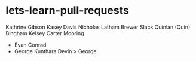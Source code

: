# lets-learn-pull-requests
Kathrine Gibson
Kasey Davis
Nicholas Latham
Brewer Slack
Quinlan (Quin) Bingham
Kelsey
Carter Mooring 
- Evan Conrad
- George Kunthara
Devin > George
